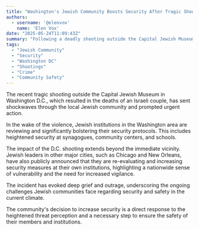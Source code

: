 ```yaml
---
title: "Washington's Jewish Community Boosts Security After Tragic Shootings"
authors:
  - username: '@elenvox'
    name: 'Elen Vox'
date: "2025-05-24T11:09:43Z"
summary: "Following a deadly shooting outside the Capital Jewish Museum, the Washington D.C. Jewish community is significantly increasing security measures, reflecting a broader concern across the nation."
tags:
  - "Jewish Community"
  - "Security"
  - "Washington DC"
  - "Shootings"
  - "Crime"
  - "Community Safety"
---
```


The recent tragic shooting outside the Capital Jewish Museum in Washington D.C., which resulted in the deaths of an Israeli couple, has sent shockwaves through the local Jewish community and prompted urgent action.

In the wake of the violence, Jewish institutions in the Washington area are reviewing and significantly bolstering their security protocols. This includes heightened security at synagogues, community centers, and schools.

The impact of the D.C. shooting extends beyond the immediate vicinity. Jewish leaders in other major cities, such as Chicago and New Orleans, have also publicly announced that they are re-evaluating and increasing security measures at their own institutions, highlighting a nationwide sense of vulnerability and the need for increased vigilance.

The incident has evoked deep grief and outrage, underscoring the ongoing challenges Jewish communities face regarding security and safety in the current climate.

The community's decision to increase security is a direct response to the heightened threat perception and a necessary step to ensure the safety of their members and institutions.
